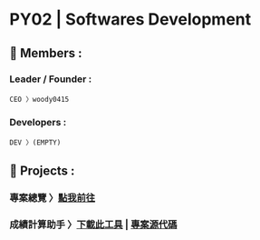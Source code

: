 # PY02 | Softwares Development 
## 👥 Members : 
### Leader / Founder : 
    CEO 〉woody0415
### Developers : 
    DEV 〉(EMPTY)

## 📁 Projects : 
### 專案總覽 〉[點我前往](https://woody0415.github.io)

### 成績計算助手 〉[下載此工具](https://woody0415.github.io/calculator.html) | [專案源代碼](https://github.com/woody0415/ScoreCalculator)

